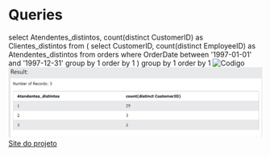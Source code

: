 # Queries
select Atendentes_distintos, count(distinct CustomerID) as Clientes_distintos
from
(
select CustomerID, count(distinct EmployeeID) as Atendentes_distintos
from orders
where OrderDate between '1997-01-01' and '1997-12-31'
group by 1
order by 1
)
group by 1
order by 1
![Codigo](https://snipboard.io/NIYfST.jpg)
![Resultado](https://raw.githubusercontent.com/Cristiano301/Queries/master/Prints%20imagens/Resultado.JPG)
[Site do projeto](https://www.w3schools.com/sql/trysql.asp?filename=trysql_select_all)
